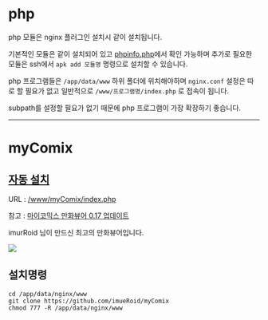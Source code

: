 # php #

php 모듈은 nginx 플러그인 설치시 같이 설치됩니다.

기본적인 모듈은 같이 설치되어 있고 [phpinfo.php](/www/phpinfo.php)에서 확인 가능하며 추가로 필요한 모듈은 ssh에서 ```apk add 모듈명``` 명령으로 설치할 수 있습니다.

php 프로그램들은 ```/app/data/www``` 하위 폴더에 위치해야하며 ```nginx.conf``` 설정은 따로 할 필요가 없고 일반적으로  ```/www/프로그램명/index.php``` 로 접속이 됩니다. 

subpath를 설정할 필요가 없기 때문에 php 프로그램이 가장 확장하기 좋습니다.

-----


# myComix #


## [자동 설치](/nginx/noapi/install?script=https://raw.githubusercontent.com/soju6jan/nginx_support/main/install/myComix.sh) ##

URL : [/www/myComix/index.php](/www/myComix/index.php)

참고 : [마이코믹스 만화뷰어 0.17 업데이트](https://sjva.me/bbs/board.php?bo_table=tip&wr_id=1916)

imurRoid 님이 만드신 최고의 만화뷰어입니다.

![](https://cdn.discordapp.com/attachments/631112094015815681/762294271205179422/unknown.png)

## 설치명령 ##
```
cd /app/data/nginx/www
git clone https://github.com/imueRoid/myComix
chmod 777 -R /app/data/nginx/www
```




